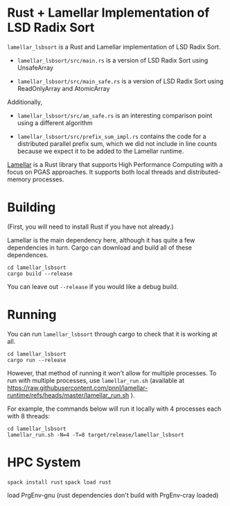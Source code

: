 # Rust + Lamellar Implementation of LSD Radix Sort

`lamellar_lsbsort` is a Rust and Lamellar implementation of LSD Radix
Sort.

* `lamellar_lsbsort/src/main.rs` is a version of LSD Radix Sort using
  UnsafeArray

* `lamellar_lsbsort/src/main_safe.rs` is a version of LSD Radix Sort
  using ReadOnlyArray and AtomicArray

Additionally,

* `lamellar_lsbsort/src/am_safe.rs` is an interesting comparison point
  using a different algorithm

* `lamellar_lsbsort/src/prefix_sum_impl.rs` contains the code for a
  distributed parallel prefix sum, which we did not include in line
  counts because we expect it to be added to the Lamellar runtime.


[Lamellar](https://github.com/pnnl/lamellar-runtime) is a Rust library
that supports High Performance Computing with a focus on PGAS approaches.
It supports both local threads and distributed-memory processes. 

# Building

(First, you will need to install Rust if you have not already.)

Lamellar is the main dependency here, although it has quite a few
dependencies in turn. Cargo can download and build all of these
dependences.

```
cd lamellar_lsbsort
cargo build --release
```

You can leave out `--release` if you would like a debug build.

# Running

You can run `lamellar_lsbsort` through cargo to check that it is working
at all.

```
cd lamellar_lsbsort
cargo run --release
```

However, that method of running it won't allow for multiple processes. To
run with multiple processes, use `lamellar_run.sh` (available at
https://raw.githubusercontent.com/pnnl/lamellar-runtime/refs/heads/master/lamellar_run.sh
).

For example, the commands below will run it locally with 4 processes each
with 8 threads:

```
cd lamellar_lsbsort
lamellar_run.sh -N=4 -T=8 target/release/lamellar_lsbsort
```

# HPC System

`spack install rust`
`spack load rust`

load PrgEnv-gnu (rust dependencies don't build with PrgEnv-cray loaded)
